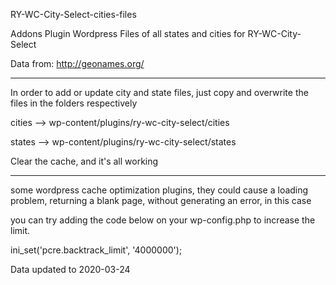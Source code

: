
RY-WC-City-Select-cities-files

Addons Plugin Wordpress
Files of all states and cities for RY-WC-City-Select

Data from: http://geonames.org/


------------------------------------------------------------------
In order to add or update city and state files,
just copy and overwrite the files in the folders respectively

cities  -->  wp-content/plugins/ry-wc-city-select/cities

states  -->  wp-content/plugins/ry-wc-city-select/states

Clear the cache, and it's all working


------------------------------------------------------------------
some wordpress cache optimization plugins,
they could cause a loading problem, returning a blank page, without generating an error, in this case

you can try adding the code below on your wp-config.php to increase the limit.

ini_set('pcre.backtrack_limit', '4000000');


Data updated to 2020-03-24
